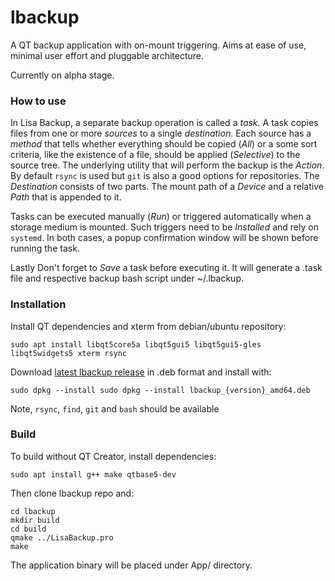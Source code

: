 # lbackup

A QT backup application with on-mount triggering. Aims at ease of use, minimal user effort and pluggable architecture.

Currently on alpha stage.


### How to use

In Lisa Backup, a separate backup operation is called a _task_. A  task copies files from one or more _sources_ to a single _destination_. Each source has a _method_ that tells whether everything should be copied (_All_) or a some sort criteria, like the existence of a file, should be applied (_Selective_) to the source tree. The underlying utility that will perform the backup is the _Action_. By default `rsync` is used but `git` is also a good options for repositories. The _Destination_ consists of two parts. The mount path of a _Device_ and a relative _Path_ that is appended to it. 

Tasks can be executed manually (_Run_) or triggered automatically when a storage medium is mounted. Such triggers need to be _Installed_ and rely on `systemd`. In both cases, a popup confirmation window will be shown before running the task. 

Lastly Don't forget to _Save_ a task before executing it. It will generate a .task file and respective backup bash script under ~/.lbackup. 


### Installation

Install QT dependencies and xterm from debian/ubuntu repository:

    sudo apt install libqt5core5a libqt5gui5 libqt5gui5-gles libqt5widgets5 xterm rsync
    
Download [latest lbackup release](releases/latest) in .deb format and install with:

    sudo dpkg --install sudo dpkg --install lbackup_{version}_amd64.deb

Note, `rsync`, `find`, `git` and `bash` should be available

### Build

To build without QT Creator, install dependencies:

    sudo apt install g++ make qtbase5-dev 

Then clone lbackup repo and:

    cd lbackup
    mkdir build
    cd build
    qmake ../LisaBackup.pro
    make

The application binary will be placed under App/ directory.
    

    



	
    
